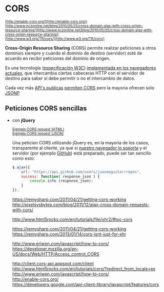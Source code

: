 # CORS

<sub>[http://enable-cors.org/](http://enable-cors.org/)</sub>  
<sub>[http://www.nczonline.net/blog/2010/05/25/cross-domain-ajax-with-cross-origin-resource-sharing/](http://www.nczonline.net/blog/2010/05/25/cross-domain-ajax-with-cross-origin-resource-sharing/)</sub>  
<sub>[http://www.w3.org/TR/cors/](http://www.w3.org/TR/cors/)</sub>

**Cross-Origin Resource Sharing** (CORS) permite realizar peticiones a otros dominios siempre y cuando el dominio de destino (servidor) esté de acuerdo en recibir peticiones del dominio de origen. 

Es una tecnología ([especificación W3C](http://www.w3.org/TR/cors/)) [implementada en los navegadores actuales](http://caniuse.com/#feat=cors), que intercambia ciertas cabeceras HTTP con el servidor de destino para saber si debe permitir o no el intercambio de datos.

Cada vez más [API's publicas](http://enable-cors.org/resources.html#apis) [permiten CORS](http://www.w3.org/wiki/CORS_Enabled#Who_is_doing_it_already.3F) pero la mayoria ofrecen solo [JSONP](http://www.programmableweb.com/category/all/apis?data_format=21174).

## Peticiones CORS sencillas

- con **jQuery**

    <sub>[Ejemplo CORS request (HTML)](http://jsfiddle.net/juanma/rL7o58rr/)</sub>  
    <sub>[Ejemplo CORS request (JSON)](http://jsfiddle.net/juanma/w1bbehqz/)</sub>

    Una peticion CORS utilizando jQuery es, en la mayoria de los casos, transparente al cliente, ya que si [nuestro navegador lo soporta](https://test-cors.appspot.com/#technical) y el servidor (por ejemplo [GitHub](https://developer.github.com/v3/#cross-origin-resource-sharing)) está preparado, puede ser tan sencillo como esto:

    ```javascript
    $.ajax({
        url: "https://api.github.com/users/juanmaguitar/repos",
        success: function( response_json ) {
            console.info (response_json);
        }
    });
    ```



    https://remysharp.com/2011/04/21/getting-cors-working
    http://pixelsvsbytes.com/blog/2011/12/ajax-cross-domain-requests-with-cors/

    http://www.html5rocks.com/en/tutorials/file/xhr2/#toc-cors

    https://remysharp.com/2011/04/21/getting-cors-working
    https://remysharp.com/2013/01/14/cors-isnt-just-for-xhr

    http://www.eriwen.com/javascript/how-to-cors/   
    https://developer.mozilla.org/en-US/docs/Web/HTTP/Access_control_CORS  

    http://client.cors-api.appspot.com/client  
    http://www.html5rocks.com/en/tutorials/cors/?redirect_from_locale=es  
    http://www.eriwen.com/javascript/how-to-cors/  
    http://enable-cors.org/  
    https://developers.google.com/api-client-library/javascript/features/cors  